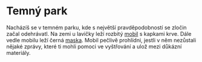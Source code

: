 # Temný park

Nacházíš se v temném parku, kde s největší pravděpodobností se zločin začal odehrávatl. Na zemi u lavičky 
leží rozbitý [mobil](?stuff=phone) s kapkami krve. Dále vedle mobilu leží černá [maska](?stuff=mask).
Mobil pečlivě prohlídni, jestli v něm nezůstali nějaké zprávy, které ti mohli pomoci ve
vyštřování a ulož mezi důkázní materiály.
